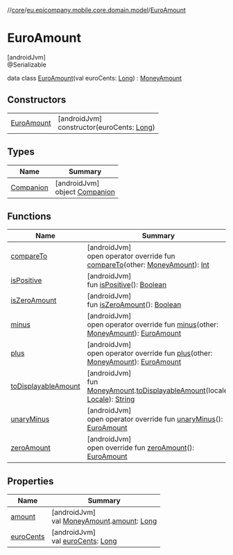 //[core](../../../index.md)/[eu.epicompany.mobile.core.domain.model](../index.md)/[EuroAmount](index.md)

# EuroAmount

[androidJvm]\
@Serializable

data class [EuroAmount](index.md)(val euroCents: [Long](https://kotlinlang.org/api/latest/jvm/stdlib/kotlin/-long/index.html)) : [MoneyAmount](../-money-amount/index.md)

## Constructors

| | |
|---|---|
| [EuroAmount](-euro-amount.md) | [androidJvm]<br>constructor(euroCents: [Long](https://kotlinlang.org/api/latest/jvm/stdlib/kotlin/-long/index.html)) |

## Types

| Name | Summary |
|---|---|
| [Companion](-companion/index.md) | [androidJvm]<br>object [Companion](-companion/index.md) |

## Functions

| Name | Summary |
|---|---|
| [compareTo](compare-to.md) | [androidJvm]<br>open operator override fun [compareTo](compare-to.md)(other: [MoneyAmount](../-money-amount/index.md)): [Int](https://kotlinlang.org/api/latest/jvm/stdlib/kotlin/-int/index.html) |
| [isPositive](../-money-amount/is-positive.md) | [androidJvm]<br>fun [isPositive](../-money-amount/is-positive.md)(): [Boolean](https://kotlinlang.org/api/latest/jvm/stdlib/kotlin/-boolean/index.html) |
| [isZeroAmount](../-money-amount/is-zero-amount.md) | [androidJvm]<br>fun [isZeroAmount](../-money-amount/is-zero-amount.md)(): [Boolean](https://kotlinlang.org/api/latest/jvm/stdlib/kotlin/-boolean/index.html) |
| [minus](minus.md) | [androidJvm]<br>open operator override fun [minus](minus.md)(other: [MoneyAmount](../-money-amount/index.md)): [EuroAmount](index.md) |
| [plus](plus.md) | [androidJvm]<br>open operator override fun [plus](plus.md)(other: [MoneyAmount](../-money-amount/index.md)): [EuroAmount](index.md) |
| [toDisplayableAmount](../to-displayable-amount.md) | [androidJvm]<br>fun [MoneyAmount](../-money-amount/index.md).[toDisplayableAmount](../to-displayable-amount.md)(locale: [Locale](https://developer.android.com/reference/kotlin/java/util/Locale.html)): [String](https://kotlinlang.org/api/latest/jvm/stdlib/kotlin/-string/index.html) |
| [unaryMinus](unary-minus.md) | [androidJvm]<br>open operator override fun [unaryMinus](unary-minus.md)(): [EuroAmount](index.md) |
| [zeroAmount](zero-amount.md) | [androidJvm]<br>open override fun [zeroAmount](zero-amount.md)(): [EuroAmount](index.md) |

## Properties

| Name | Summary |
|---|---|
| [amount](../amount.md) | [androidJvm]<br>val [MoneyAmount](../-money-amount/index.md).[amount](../amount.md): [Long](https://kotlinlang.org/api/latest/jvm/stdlib/kotlin/-long/index.html) |
| [euroCents](euro-cents.md) | [androidJvm]<br>val [euroCents](euro-cents.md): [Long](https://kotlinlang.org/api/latest/jvm/stdlib/kotlin/-long/index.html) |
